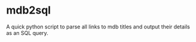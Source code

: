 mdb2sql
=======

A quick python script to parse all links to mdb titles and output their details as an SQL query. 
